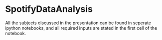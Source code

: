 # SpotifyDataAnalysis

All the subjects discussed in the presentation can be found in seperate ipython notebooks, and all required inputs are stated in the first cell of the notebook.
